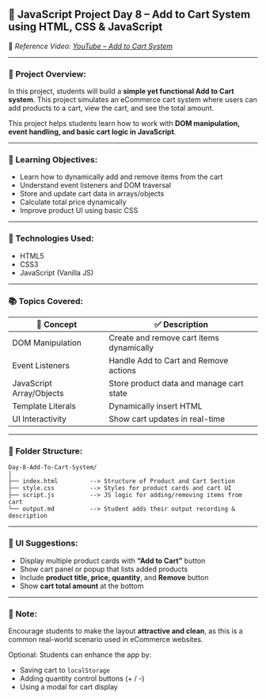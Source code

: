 
## 🛒 JavaScript Project Day 8 – Add to Cart System using HTML, CSS & JavaScript  
🎥 *Reference Video: [YouTube – Add to Cart System](https://youtu.be/gXWohFYrI0M?si=feInM574KSRHeR4C)*

---

### 📌 Project Overview:
In this project, students will build a **simple yet functional Add to Cart system**. This project simulates an eCommerce cart system where users can add products to a cart, view the cart, and see the total amount.

This project helps students learn how to work with **DOM manipulation, event handling, and basic cart logic in JavaScript**.

---

### 🎯 Learning Objectives:
- Learn how to dynamically add and remove items from the cart
- Understand event listeners and DOM traversal
- Store and update cart data in arrays/objects
- Calculate total price dynamically
- Improve product UI using basic CSS

---

### 🧰 Technologies Used:
- HTML5  
- CSS3  
- JavaScript (Vanilla JS)

---

### 📚 Topics Covered:
| 🧠 Concept                | ✅ Description |
|--------------------------|----------------|
| DOM Manipulation         | Create and remove cart items dynamically |
| Event Listeners          | Handle Add to Cart and Remove actions |
| JavaScript Array/Objects | Store product data and manage cart state |
| Template Literals        | Dynamically insert HTML |
| UI Interactivity         | Show cart updates in real-time |

---

### 📁 Folder Structure:
```
Day-8-Add-To-Cart-System/
│
├── index.html         --> Structure of Product and Cart Section
├── style.css          --> Styles for product cards and cart UI
├── script.js          --> JS logic for adding/removing items from cart
└── output.md          --> Student adds their output recording & description
```

---

### 🔖 UI Suggestions:
- Display multiple product cards with **“Add to Cart”** button  
- Show cart panel or popup that lists added products  
- Include **product title, price, quantity**, and **Remove** button  
- Show **cart total amount** at the bottom  

---

### 📝 Note:
Encourage students to make the layout **attractive and clean**, as this is a common real-world scenario used in eCommerce websites.

Optional: Students can enhance the app by:
- Saving cart to `localStorage`
- Adding quantity control buttons (+ / -)
- Using a modal for cart display
